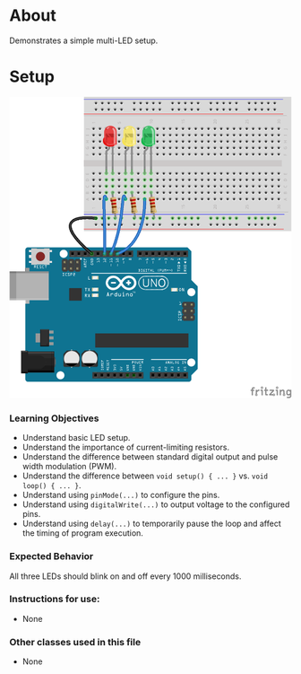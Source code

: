 # About

Demonstrates a simple multi-LED setup.

# Setup

![](LedTest.png)

### Learning Objectives

- Understand basic LED setup.
- Understand the importance of current-limiting resistors.
- Understand the difference between standard digital output and pulse width modulation (PWM).
- Understand the difference between `void setup() { ... }` vs. `void loop() { ... }`.
- Understand using `pinMode(...)` to configure the pins.
- Understand using `digitalWrite(...)` to output voltage to the configured pins.
- Understand using `delay(...)` to temporarily pause the loop and affect the timing of program execution.

### Expected Behavior

All three LEDs should blink on and off every 1000 milliseconds.

### Instructions for use:

- None

### Other classes used in this file

- None
